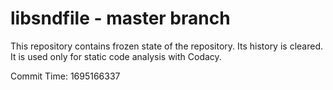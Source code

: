 # libsndfile - master branch

This repository contains frozen state of the repository.
Its history is cleared. It is used only for static code
analysis with Codacy.

Commit Time: 1695166337